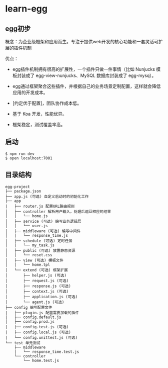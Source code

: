 # learn-egg

## egg初步

概念：为企业级框架和应用而生。专注于提供web开发的核心功能和一套灵活可扩展的插件机制

优点：

- egg插件机制拥有很高的扩展性，一个插件只做一件事情（比如 Nunjucks 模板封装成了 egg-view-nunjucks、MySQL 数据库封装成了 egg-mysq）。

- egg通过框架聚合这些插件，并根据自己的业务场景定制配置，这样就会降低应用的开发成本。

- [约定优于配置]，团队协作成本低。

- 基于 Koa 开发，性能优异。

- 框架稳定，测试覆盖率高。

## 启动
```
$ npm run dev
$ open localhost:7001
```

## 目录结构
```
egg-project
├── package.json
├── app.js (可选) 自定义启动时的初始化工作
├── app
|   ├── router.js 配置URL路由规则
│   ├── controller 解析用户输入，处理后返回相应的结果
│   |   └── home.js
│   ├── service (可选) 编写业务逻辑层
│   |   └── user.js
│   ├── middleware (可选) 编写中间件
│   |   └── response_time.js
│   ├── schedule (可选) 定时任务
│   |   └── my_task.js
│   ├── public (可选) 放置静态资源
│   |   └── reset.css
│   ├── view (可选) 模板文件
│   |   └── home.tpl
│   └── extend (可选) 框架扩展
│       ├── helper.js (可选)
│       ├── request.js (可选)
│       ├── response.js (可选)
│       ├── context.js (可选)
│       ├── application.js (可选)
│       └── agent.js (可选)
├── config 编写配置文件
|   ├── plugin.js 配置需要加载的插件
|   ├── config.default.js
│   ├── config.prod.js
|   ├── config.test.js (可选)
|   ├── config.local.js (可选)
|   └── config.unittest.js (可选)
└── test 单元测试
    ├── middleware
    |   └── response_time.test.js
    └── controller
        └── home.test.js
```